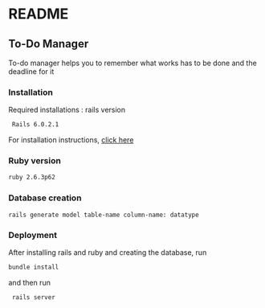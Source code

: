 # README
 ## To-Do Manager

To-do manager helps you to remember what works has to be done and the deadline for it

### Installation
  Required installations : rails version
  ``` sh
   Rails 6.0.2.1
   ```
   For installation instructions, <a href="https://guides.rubyonrails.org/getting_started.html" >click here</a>

### Ruby version
  ``` sh
  ruby 2.6.3p62 
  ```

### Database creation
 ``` 
 rails generate model table-name column-name: datatype 
 ```
   
### Deployment
   After installing rails and ruby and creating the database, run
  ``` sh
  bundle install 
  ```
  and then
  run 
  
  ``` sh 
   rails server 
   ``` 

